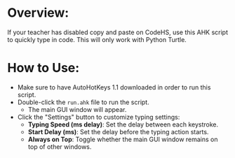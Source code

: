 # Overview:
If your teacher has disabled copy and paste on CodeHS, use this AHK script to quickly type in code. This will only work with Python Turtle.

# How to Use:
- Make sure to have AutoHotKeys 1.1 downloaded in order to run this script.
- Double-click the `run.ahk` file to run the script.
  - The main GUI window will appear.
- Click the "Settings" button to customize typing settings:
  - **Typing Speed (ms delay)**: Set the delay between each keystroke.
  - **Start Delay (ms)**: Set the delay before the typing action starts.
  - **Always on Top**: Toggle whether the main GUI window remains on top of other windows.
